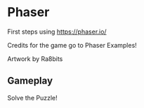 # Phaser 

First steps using https://phaser.io/

Credits for the game go to Phaser Examples!

Artwork by Ra8bits

## Gameplay

Solve the Puzzle!

